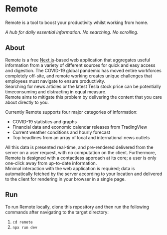 # Remote
Remote is a tool to boost your productivity whilst working from home.

*A hub for daily essential information. No searching. No scrolling.*

## About
Remote is a free [Next.js](https://nextjs.org/)-based web application that aggregates useful information from a variety of different sources for quick and easy access and digestion.
The COVID-19 global pandemic has moved entire workforces completely off-site, and remote working creates unique challenges that employees must navigate to 
ensure productivity.\
Searching for news articles or the latest Tesla stock price can be potentially timeconsuming and distracting in equal measure.\
Remote aims to mitigate this problem by delivering the content that you care about directly to you. 

Currently Remote supports four major categories of information: 
* COVID-19 statistics and graphs
* Financial data and economic calendar releases from TradingView
* Current weather conditions and hourly forecast
* Top headlines from an array of local and international news outlets

All this data is presented real-time, and pre-rendered delivered from the server on a user request, with no computation on the client. 
Furthermore, Remote is designed with a contactless approach at its core; a user is only one-click away from up-to-date information.\
Minimal interaction with the web application is required; data is automatically fetched by the server 
according to your location and delivered to the client for rendering in your browser in a single page.

## Run
To run Remote locally, clone this repository and then run the following commands after navigating to the target directory:
1. ```cd remote```
2. ```npx run dev```
